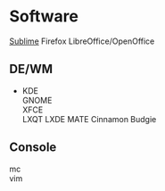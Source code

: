 # Software
[Sublime](https://www.sublimetext.com/docs/linux_repositories.html)
Firefox
LibreOffice/OpenOffice

## DE/WM
+ KDE  
GNOME  
XFCE  
LXQT
LXDE
MATE
Cinnamon
Budgie

## Console
mc  
vim  